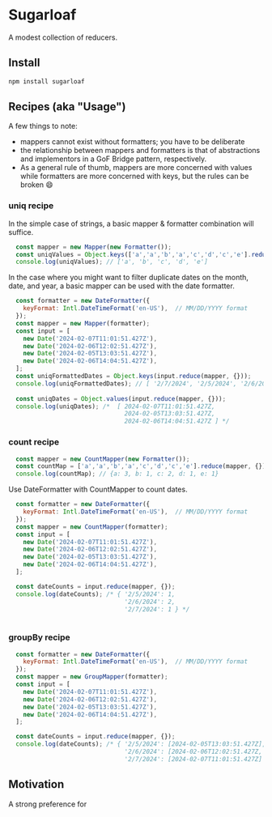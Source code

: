 # Sugarloaf
A modest collection of reducers.

## Install

```bash
npm install sugarloaf
```

## Recipes (aka "Usage")

A few things to note:
* mappers cannot exist without formatters; you have to be deliberate
* the relationship between mappers and formatters is that of abstractions and 
  implementors in a GoF Bridge pattern, respectively. 
* As a general rule of thumb, mappers are more concerned with values while formatters
  are more concerned with keys, but the rules can be broken :smile: 

### uniq recipe

In the simple case of strings, a basic mapper & formatter combination will suffice.

```js
  const mapper = new Mapper(new Formatter());
  const uniqValues = Object.keys(['a','a','b','a','c','d','c','e'].reduce(mapper, {}));
  console.log(uniqValues); // ['a', 'b', 'c', 'd', 'e']
```

In the case where you might want to filter duplicate dates on the month, date, and year, a
basic mapper can be used with the date formatter. 

```js
  const formatter = new DateFormatter({
    keyFormat: Intl.DateTimeFormat('en-US'),  // MM/DD/YYYY format
  });
  const mapper = new Mapper(formatter);
  const input = [ 
    new Date('2024-02-07T11:01:51.427Z'), 
    new Date('2024-02-06T12:02:51.427Z'),
    new Date('2024-02-05T13:03:51.427Z'), 
    new Date('2024-02-06T14:04:51.427Z'),
  ];
  const uniqFormattedDates = Object.keys(input.reduce(mapper, {}));
  console.log(uniqFormattedDates); // [ '2/7/2024', '2/5/2024', '2/6/2024' ]
  
  const uniqDates = Object.values(input.reduce(mapper, {}));
  console.log(uniqDates); /*  [ 2024-02-07T11:01:51.427Z, 
                                2024-02-05T13:03:51.427Z, 
                                2024-02-06T14:04:51.427Z ] */
```

### count recipe

```js
  const mapper = new CountMapper(new Formatter());
  const countMap = ['a','a','b','a','c','d','c','e'].reduce(mapper, {});
  console.log(countMap); // {a: 3, b: 1, c: 2, d: 1, e: 1}
```

Use DateFormatter with CountMapper to count dates. 
```js
  const formatter = new DateFormatter({
    keyFormat: Intl.DateTimeFormat('en-US'),  // MM/DD/YYYY format
  });
  const mapper = new CountMapper(formatter);
  const input = [ 
    new Date('2024-02-07T11:01:51.427Z'), 
    new Date('2024-02-06T12:02:51.427Z'),
    new Date('2024-02-05T13:03:51.427Z'), 
    new Date('2024-02-06T14:04:51.427Z'),
  ];

  const dateCounts = input.reduce(mapper, {});
  console.log(dateCounts); /* { '2/5/2024': 1, 
                                '2/6/2024': 2, 
                                '2/7/2024': 1 } */
  
```

### groupBy recipe

```js
  const formatter = new DateFormatter({
    keyFormat: Intl.DateTimeFormat('en-US'),  // MM/DD/YYYY format
  });
  const mapper = new GroupMapper(formatter);
  const input = [ 
    new Date('2024-02-07T11:01:51.427Z'), 
    new Date('2024-02-06T12:02:51.427Z'),
    new Date('2024-02-05T13:03:51.427Z'), 
    new Date('2024-02-06T14:04:51.427Z'),
  ];

  const dateCounts = input.reduce(mapper, {});
  console.log(dateCounts); /* { '2/5/2024': [2024-02-05T13:03:51.427Z],
                                '2/6/2024': [2024-02-06T12:02:51.427Z, 2024-02-06T14:04:51.427Z], 
                                '2/7/2024': [2024-02-07T11:01:51.427Z] }
```


## Motivation
A strong preference for 